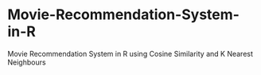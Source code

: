 # Movie-Recommendation-System-in-R
Movie Recommendation System in R using Cosine Similarity and K Nearest Neighbours
